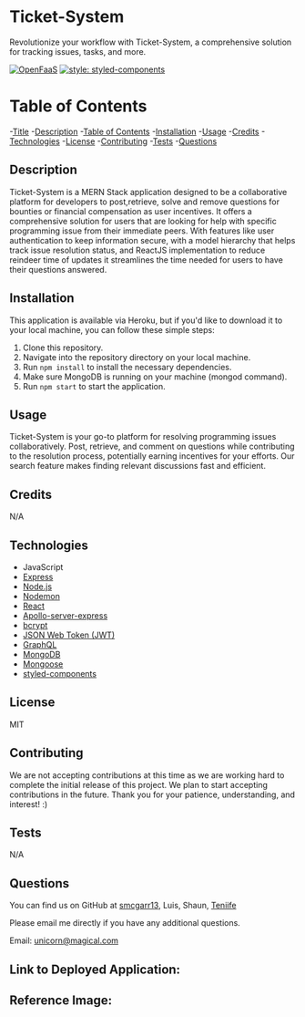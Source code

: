 # Ticket-System
Revolutionize your workflow with Ticket-System, a comprehensive solution for tracking issues, tasks, and more.

[![OpenFaaS](https://img.shields.io/badge/License-MIT-blue.svg)](https://www.openfaas.com)
[![style: styled-components](https://img.shields.io/badge/style-%F0%9F%92%85%20styled--components-orange.svg?colorB=daa357&colorA=db748e)](https://github.com/styled-components/styled-components)

# Table of Contents

-[Title](#title)
-[Description](#description)
-[Table of Contents](#table-of-contents)
-[Installation](#installation)
-[Usage](#usage)
-[Credits](#credits)
-[Technologies](#technologies)
-[License](#license)
-[Contributing](#contributing)
-[Tests](#tests)
-[Questions](#questions)

## Description
Ticket-System is a MERN Stack application designed to be a collaborative platform for developers to post,retrieve, solve and remove questions for bounties or financial compensation as user incentives. It offers a comprehensive solution for users that are looking for help with specific programming issue from their immediate peers. With features like user authentication to keep information secure, with a model hierarchy that helps track issue resolution status, and ReactJS implementation to reduce reindeer time of updates  it streamlines the time needed for users to have their questions answered.

## Installation
This application is available via Heroku, but if you'd like to download it to your local machine, you can follow these simple steps:

1. Clone this repository.
2. Navigate into the repository directory on your local machine.
3. Run `npm install` to install the necessary dependencies.
4. Make sure MongoDB is running on your machine (mongod command).
5. Run `npm start` to start the application.

## Usage
Ticket-System is your go-to platform for resolving programming issues collaboratively. Post, retrieve, and comment on questions while contributing to the resolution process, potentially earning incentives for your efforts. Our search feature makes finding relevant discussions fast and efficient.

## Credits
N/A

## Technologies
- JavaScript
- [Express](https://expressjs.com/)
- [Node.js](https://nodejs.org/en/)
- [Nodemon](https://www.npmjs.com/package/nodemon)
- [React](https://www.npmjs.com/package/react)
- [Apollo-server-express](https://www.npmjs.com/package/apollo-server-express)
- [bcrypt](https://www.npmjs.com/package/bcrypt)
- [JSON Web Token (JWT)](https://www.npmjs.com/package/jsonwebtoken)
- [GraphQL](https://www.npmjs.com/package/graphql)
- [MongoDB](https://www.npmjs.com/package/mongodb)
- [Mongoose](https://www.npmjs.com/package/graphql)
- [styled-components](https://www.npmjs.com/package/styled-components)

## License
MIT

## Contributing
We are not accepting contributions at this time as we are working hard to complete the initial release of this project. We plan to start accepting contributions in the future. Thank you for your patience, understanding, and interest! :)

## Tests
N/A

## Questions

You can find us on GitHub at [smcgarr13](https://github.com/smcgarr13), Luis, Shaun, [Teniife](https://github.com/Teniife)

Please email me directly if you have any additional questions.

Email: unicorn@magical.com

## Link to Deployed Application:

## Reference Image: 
